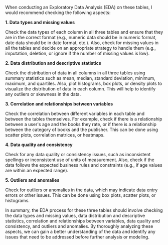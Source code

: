 When conducting an Exploratory Data Analysis (EDA) on these tables, I would recommend checking the following aspects:

**1. Data types and missing values**

Check the data types of each column in all three tables and ensure that they are in the correct format (e.g., numeric data should be in numeric format, date data should be in date format, etc.). Also, check for missing values in all the tables and decide on an appropriate strategy to handle them (e.g., imputation, deletion, or ignore if the number of missing values is low).

**2. Data distribution and descriptive statistics**

Check the distribution of data in all columns in all three tables using summary statistics such as mean, median, standard deviation, minimum, maximum, and quartiles. Also, plot histograms, box plots, or density plots to visualize the distribution of data in each column. This will help to identify any outliers or skewness in the data.

**3. Correlation and relationships between variables**

Check the correlation between different variables in each table and between the tables themselves. For example, check if there is a relationship between a user's age and the books they rate, or if there is a relationship between the category of books and the publisher. This can be done using scatter plots, correlation matrices, or heatmaps.

**4. Data quality and consistency**

Check for any data quality or consistency issues, such as inconsistent spellings or inconsistent use of units of measurement. Also, check if the data follows the expected business rules and constraints (e.g., if age values are within an expected range).

**5. Outliers and anomalies**

Check for outliers or anomalies in the data, which may indicate data entry errors or other issues. This can be done using box plots, scatter plots, or histograms.

In summary, the EDA process for these three tables should involve checking the data types and missing values, data distribution and descriptive statistics, correlation and relationships between variables, data quality and consistency, and outliers and anomalies. By thoroughly analyzing these aspects, we can gain a better understanding of the data and identify any issues that need to be addressed before further analysis or modeling.
